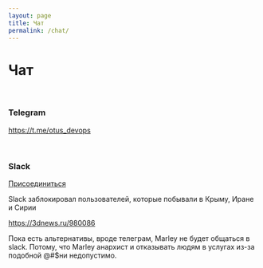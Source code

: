 ```yaml
---
layout: page
title: Чат
permalink: /chat/
---
```


# Чат

<br/>

### Telegram 

https://t.me/otus_devops


<br/>

### Slack 

[Присоединиться](https://join.slack.com/t/otuslearning/shared_invite/enQtNDg1OTE1MzQ4MDE2LTYyY2Y1YjBjNTQyZjBlYzBmODQwNDNmYjA2ODA4NTNiZWY1NTgwZGMzZWE0ZDZkNWYxZjY4ZjVmZWM5ZjhkM2M)


Slack заблокировал пользователей, которые побывали в Крыму, Иране и Сирии

https://3dnews.ru/980086

Пока есть альтернативы, вроде телеграм, Marley не будет общаться в slack. Потому, что Marley анархист и отказывать людям в услугах из-за подобной @#$ни недопустимо.
